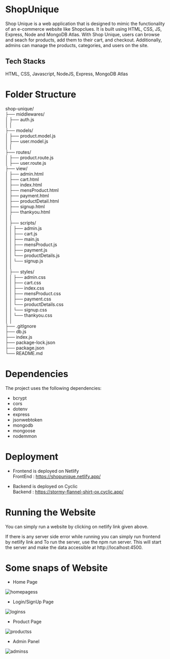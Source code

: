 # ShopUnique
Shop Unique is a web application that is designed to mimic the functionality of an e-commerce website like Shopclues. It is built using HTML, CSS, JS, Express, Node and MongoDB Atlas. With Shop Unique, users can browse and seach for products, add them to their cart, and checkout. Additionally, admins can manage the products, categories, and users on the site.

## Tech Stacks
HTML, CSS, Javascript, NodeJS, Express, MongoDB Atlas

# Folder Structure
shop-unique/<br>
├── middlewares/<br>
│   ├── auth.js<br>
│   │<br>
├── models/<br>
│   ├── product.model.js<br>
│   ├── user.model.js<br>
│   │<br>
├── routes/<br>
│   ├── product.route.js<br>
│   ├── user.route.js<br>
├── view/<br>
│   ├── admin.html<br>
│   ├── cart.html<br>
│   ├── index.html<br>
│   ├── mensProduct.html<br>
│   ├── payment.html<br>
│   ├── productDetail.html<br>
│   ├── signup.html<br>
│   ├── thankyou.html<br>
│   │<br>
│   ├── scripts/<br>
│   │   ├── admin.js<br>
│   │   ├── cart.js<br>
│   │   ├── main.js<br>
│   │   ├── mensProduct.js<br>
│   │   ├── payment.js<br>
│   │   └── productDetails.js<br>
│   │   └── signup.js<br>
│   │<br>
│   ├── styles/<br>
│   │   ├── admin.css<br>
│   │   ├── cart.css<br>
│   │   ├── index.css<br>
│   │   ├── mensProduct.css<br>
│   │   ├── payment.css<br>
│   │   └── productDetails.css<br>
│   │   └── signup.css<br>
│   │   └── thankyou.css<br>
│   │<br>
├── .gitIgnore<br>
├── db.js<br>
├── index.js<br>
├── package-lock.json<br>
├── package.json<br>
└── README.md

# Dependencies

The project uses the following dependencies:
* bcrypt
* cors
* dotenv
* express
* jsonwebtoken
* mongodb
* mongoose
* nodemmon

# Deployment
* Frontend is deployed on Netlify<br>
 FrontEnd : https://shopunique.netlify.app/ <br>

 * Backend is deployed on Cyclic<br>
 Backend : https://stormy-flannel-shirt-ox.cyclic.app/ <br>

# Running the Website
You can simply run a website by clicking on netlify link given above.<br>

If there is any server side error while running you can simply run frontend by netlify link and To run the server, use the npm run server. This will start the server and make the data accessible at http://localhost:4500.<br>

# Some snaps of Website

* Home Page<br>

![homepagess](https://github.com/Dharamveer9457/literate-needle-3714/assets/115460337/e691adb4-ee33-4a0e-9445-ce2cbfde18d8)

* Login/SignUp Page<br>

![loginss](https://github.com/Dharamveer9457/literate-needle-3714/assets/115460337/54a50976-b6d1-4f4b-b3d6-d9745efd350e)

* Product Page<br>

![productss](https://github.com/Dharamveer9457/literate-needle-3714/assets/115460337/451eae02-3d83-4e8c-a6e3-3a47754f4d24)

* Admin Panel<br>

![adminss](https://github.com/Dharamveer9457/literate-needle-3714/assets/115460337/2e8c6e07-b9aa-4a44-b1a4-d62bf7822f3c)



